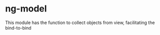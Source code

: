 # ng-model
This module has the function to collect objects from view, facilitating the bind-to-bind
